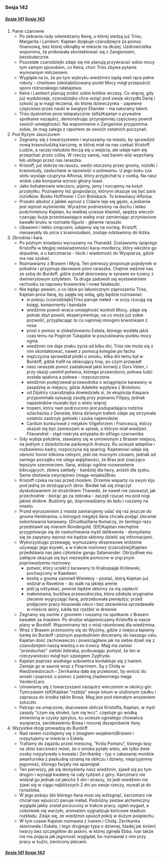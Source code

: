 ### Sesja 142
##### [Sesja 141](#sesja-141) [Sesja 143](#sesja-143)
1. Panie czarowne
    - Po zebraniu rady odwiedzamy Keirę, u której siedzą już Triss, Margarita i Lambert. Kajetan dziękuje czarodziejce za pomoc finansową, bez której utknąłby w mieście na dłużej. Uzdrowicielka wspomina, że próbowała skontaktować się z Zangenisem, bezskutecznie.
    - Pozostałe czarodziejki zdaje się nie planują przywracać sobie mocy tym samym sposobem, co Keira, choć Triss zbywa pytanie wymownym milczeniem.
    - Wygląda na to, że po tym wybryku wiedźmini będą mieli ręce pełne roboty - chwilowo zdestabilizowany punkt Mocy mógł przepuścić sporo różnorakiego tałatajstwa.
    - Keira i Lambert planują zrobić sobie krótkie wczasy. Co więcej, gdy już wydobrzeje, czarodziejka chce wziąć pod swoje skrzydła Darię i szkolić ją w magii leczenia, do której dziewczynka - zapewne częściowo przez nauki w świątyni Ellander - ma naturalny talent.
    - Triss dyskretnie prosi telepatycznie {elfa}Kajetan o prywatne spotkanie nazajutrz, demonstrując przynajmniej częściowy powrót swoich umiejętności. Na wspomnienie o Zangenisie przypomina sobie, że mag zalega z raportem ze swoich ostatnich poczynań.
2. Pod Ryżym Jaszczurem
    - Żegnamy się z towarzystwem i wyruszamy na miasto, by sprawdzić nową krasnoludzką karczmę, w której miał na nas czekać Kristoff. Ludzie, a raczej nieludzie tłoczą się u wejścia, ale udaje nam się przepchać przez ciżbę. W rzeczy samej, nad barem wisi wypchany łeb ubitego przez nas raraszka.
    - Kristoff, już dobrze na rauszu, siedzi otoczony przez gnomy, niziołki i krasnoludy, zasłuchane w opowieść o polowaniu. U jego boku zza stołu wystaje czupryna Alfonsa, który przyjechał tu z ciotką. Na nasz widok cała kompania wznosi głośny toast.
    - Jako bohaterowie wieczoru, pijemy, jemy i nocujemy na koszt przybytku. Poznajemy też gospodarzy, którymi okazuje się być para niziołków: Bosko Hoffmeier i Cori Breisback. To krewniacy Alfonsa.
    - Przedni alkohol z jabłek wprost z Cidaris leje się gęsto, a jedzenie jest wprost wyśmienite. Wyraźnie podniesiony na duchu i lekko podchmielony Kajetan, ku wielkiej uciesze klienteli, spędza wieczór czarując iluzje przedstawiające walkę oraz zamieniając przyniesione kawałki bruku w rozmaite figurki - głównie raraszki.
    - Ubawieni i lekko zmęczeni, udajemy się na nocleg. Kristoff, nienawykły do picia z krasnoludami, zostaje odstawiony do łóżka.
3. Zbrodnia i kara
    - Po późnym śniadaniu wyruszamy na Thanedd. Zostawiamy śpiącego Kristoffa w błogiej nieświadomości kaca-mordercy, który wkrótce go dopadnie, a u karczmarza - liścik i wiadomość do Wyspiarza, gdzie ma nas szukać.
    - Rozmawiamy z Brasem i Myrą. Ten pierwszy proponuje pojedynek w południe i przyjmuje darowane pióro raraszka. Chętnie weźmie nas ze sobą do Burdoff, gdzie został skierowany w sprawie ex-Łowcy z dwimerytowym sztyletem. Ta druga zadowoli się wystawieniem rachunku za naprawy krawieckie i nowe fatałaszki.
    - Nie będąc pewien, o co idzie po lakonicznym zaproszeniu Triss, Kajetan prosi Ilanę, by zajęła się sobą, gdy będzie rozmawiać:
        - w pokoju {czarodziejki}Triss panuje nieład - w oczy rzucają się księgi, komponenty i bandaże
        - wiedźmie powoli wraca umiejętność kontroli Mocy, zdaje się jednak zbyt powoli; eksperymentuje, na co może już sobie pozwolić, przypłacając to co najmniej mnogimi krwotokami z nosa
        - prosi o pomoc w zlokalizowaniu Eskela, którego wysłała jakiś czas temu na Pogórze Tukajskie w poszukiwaniu punktu mocy ognia
        - wiedźmin nie daje znaku życia od kilku dni, Triss nie może się z nim skontaktować, nawet z pomocą kolegów po fachu
        - mężczyzna sprawdzał plotki o smoku, kilka dni temu był w Burdoff, gdzie trafił na obiecujący trop, po czym przepadł
        - nasz raraszek ponoć zaatakował jakiś konwój z Gors Velen, i przy okazji uwolnił potwora, którego przewożono; połowa ludzi została spalona a połowa - rozpuszczona
        - wiedźmin podejrzewał przewodnika o wciągnięcie karawany w zasadzkę w miejscu, gdzie Adalette wypływa z Brokilonu
        - od Dijsktry czarodziejka dowiedziała si, że eksplozja Kaspara przypominała sytuację zaszłą przy pojmaniu Filippy, jednak napastników musiało być o wielu więcej
        - tropem, który nam podrzucono jest podupadająca rodzina szlachecka z Denesle, która dziwnym trafem zdaje się otrzymała ostatnio zastrzyk gotówki i szuka najemników
        - Carduin konkurował z niejakim Vilgeforzem i Francescą, którzy okazali się być zamieszani w spisek, o którym miał wiedzieć Filavandrel - stąd niekryta antypatia do elfiego czarownika
    - Gdy wybija południe, stawiamy się w umówionym z Brasem miejscu, na jednym z dziedzińców parkowych Aretuzy. Ku uciesze adeptów i rozbawieniu kadry, rozpoczyna się sparing. Kajetanowi udaje się obronić honor kilkoma celnymi, jeśli nie mocnymi ciosami, jednak od samego początku nie ulega wątpliwości, że Bras jest znacząco lepszym szermierzem. Ilana, widząc ogólne rozweselenie kibicujących, zbiera zakłady - bardziej dla hecy, aniżeli dla zysku. Sama obstawia zwycięstwo {maga-wojaka}Bras.
    - Kristoff czeka na nas przed mostem. Drzemie wsparty na swym kiju pod jedną ze stróżujących zbroi. Biedak tak się zmęczył dyskutowaniem ze strażnikiem Thanedd, że nawet nie zauważył, jak przechodnie - biorąc go za żebraka - zaczęli rzucać mu pod nogi jakieś drobne. Budzimy go, doprowadzamy do ładu i ruszamy na miasto.
    - Przed wyruszeniem z miasta zamiarujemy udać się raz jeszcze do gnoma Heidmanna, u któregoś niegdyś Ilana chciała podjąć zlecenie eskortowania karawany. {Druidka}Ilana tłumaczy, że tamtego razu przedstawił się mianem Rondergold. {Elf}Kajetan niechętnie przygotowuje się do nasłuchiwania myśli delikwenta - domyślamy się że zapytany wprost nie będzie skłonny dzielić się informacjami.
    - Wykorzystując przewagę, wymuszamy ekspresowe widzenie używając jego ksywki, a w trakcie rozmowy {czarodziej}Kajetan przedstawia nas jako członków gangu Salamander. Obrzydliwe mu zaklęcie okazuje się być niezwykle pomocne w zręcznym poprowadzeniu rozmowy:
        - potwór, który uciekł z karawany to Krabopająk Królewski, pochwycony w Kaedwen
        - bestię u gnoma zamówił Wielebny - postać, którą Kajetan już widział w Ravelinie - do walk na jakiejś arenie
        - jeśli ją odzyskać, pewnie będzie skłonny za nią zapłacić
        - małomówna, burkliwa przewodniczka, która zdobyła oryginalne zlecenie wygryzając Ilanę, potrzebowała pieniędzy; przed podjęciem pracy kłusowała nieco i bez zezwolenia sprzedawała w mieście skóry, lubiła też rzeźbić w drewnie
    - Żegnamy się oschle z gnomem i ruszamy na spotkanie z Brasem kawałek za miastem. Po drodze wtajemniczamy Kristoffa w nasze plany w Burdoff. Wspominamy też o misji ratunkowej dla wiedźmina.
    - Wraz z Brasem przenosimy się do Wyzimy, gdzie z miejsca łapiemy barkę do Burdoff i późnym popołudniem docieramy do naszego celu. Kajetan dość zachowawczo i powściągliwie jak na siebie dzieli się z czarodziejem naszą wiedzą o ex-Łowcy. Mag ma zamiar "przesłuchać" zwłoki żebraka, podsuwając pomysł, że ten w rzeczywistości mógł być szpiegiem Zygfryda.
    - Kajetan poprzez wodnego sobowtóra kontaktuje się z Ivarem. Zastaje go w saunie wraz z Finarrinem. Są z Chidą w Niedźwiedzicach - Zerrikanka dała się przekonać, by wrócić do wioski i poprosić o pomoc z jaskinią {nadwornego maga Verden}Lars.
    - Umawiamy się z towarzyszami nazajutrz wieczorem w okolicy gór. Tymczasem {elf}Kajetan "rozbija" swoje lokum w ulubionym zaułku i zaprasza do środka także Brasa. Mag jest pod niemałym wrażeniem sztuczki.
    - Patrząc na umęczone, skacowane oblicze Kristoffa, Kajetan, w myśl zasady "czym się strułeś, tym się lecz", częstuje go wódką zmienioną w czysty spirytus, ku uciesze ognistego chowańca wyspiarza, zaciekawieniu Brasa i mocnej dezaprobacie Ilany.
4. Wszystkie drogi prowadzą do Burdoff
    - Nad ranem rozstajemy się z {magiem-wojakiem}Brasem i rozpytujemy w mieście o Eskela. 
    - Trafiamy do zajazdu przed mieściną, "Króla Pontaru", którego łasy na złoto karczmarz mówi, że o smoka pytało wielu, ale tylko dwie osoby rozpytywały o kowala i Zerrikankę - typ o zakazanej mordzie awanturnika z paskudną szramą na obliczu i dziwny, nieprzyjemny jegomość, którego facjaty nie spamiętał. 
    - Ten pierwszy, jak się domyślamy nasz wiedźmin, zjawił się po tym drugim i wynajął kwaterę na cały tydzień z góry. Karczmarz nie widział go jednak od jakichś 5 dni i straszy, że jeśli wiedźmin nie zjawi się w ciągu najbliższych 2 dni po swoje rzeczy, wywali je do rynsztoka.
    - W jego pokoju (do którego Ilana musi się wślizgnąć, karczmarz nie chciał nas wpuścić) panuje nieład. Podróżny zestaw alchemiczny wygląda jakby został porzucony w trakcie pracy, ogień wygasł, a cokolwiek się warzyło, aromatem sygnalizuje końcowe stadium rozkładu. Zdaje się, że wiedźmin opuścił pokój w dużym pośpiechu.
    - W tym czasie Kajetan rozmawia z Ivarem i Chidą. Zerrikanka skierowała i Eskela, i tego drugiego typa o dziwnej, bladej jak śmierć twarzy bez szczegółów do jaskini, w której zginęła Ebba. Ivar także nie ma pojęcia jak jegomość wyglądał, bo rozmawiał z nim przy pracy w kuźni, zwrócony plecami.

##### [Sesja 141](#sesja-141) [Sesja 143](#sesja-143)
